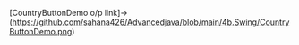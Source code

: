 [CountryButtonDemo o/p link]->(https://github.com/sahana426/Advancedjava/blob/main/4b.Swing/CountryButtonDemo.png)
